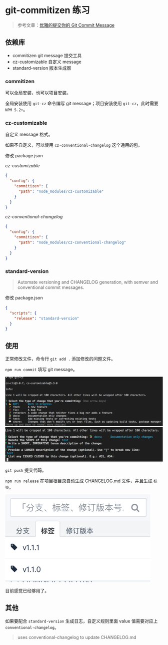# git-commitizen 练习

> 参考文章：[优雅的提交你的 Git Commit Message](https://juejin.im/post/5afc5242f265da0b7f44bee4)

## 依赖库

* commitizen git message 提交工具
* cz-customizable 自定义 message
* standard-version 版本生成器

### commitizen

可以全局安装，也可以项目安装。

全局安装使用 `git-cz` 命令编写 git message；项目安装使用 `git-cz`，此时需要 `NPM 5.2+`。

### cz-customizable

自定义 message 格式。

如果不自定义，可以使用 `cz-conventional-changelog` 这个通用的包。

修改 package.json

*cz-customizable*

```json
{
  "config": {
    "commitizen": {
      "path": "node_modules/cz-customizable"
    }
  }
}
```

*cz-conventional-changelog*

```json
{
  "config": {
    "commitizen": {
      "path": "node_modules/cz-conventional-changelog"
    }
  }
}
```

### standard-version

> Automate versioning and CHANGELOG generation, with semver and conventional commit messages.

修改 package.json

```json
{
  "scripts": {
    "release": "standard-version"
  }
}
```

## 使用

正常修改文件，命令行 `git add .` 添加修改的问题文件。

`npm run commit` 填写 git message。

![](./img/commit_1.png)
![](./img/commit_2.png)

`git push` 提交代码。

`npm run release` 在项目根目录自动生成 CHANGELOG.md 文件，并且生成 `标签`。

![](./img/release_1.png)

目前感觉已经够用了。

## 其他

如果要配合 `standard-version` 生成日志，自定义规则里面 value 值需要对应上 `conventional-changelog`。

> uses conventional-changelog to update CHANGELOG.md